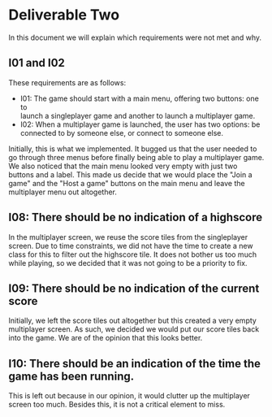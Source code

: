 # Deliverable Two

In this document we will explain which requirements were not met and why.

## I01 and I02
These requirements are as follows:
* I01: The game should start with a main menu, offering two buttons: one to     
       launch a singleplayer game and another to launch a multiplayer game.     
* I02: When a multiplayer game is launched, the user has two options: be        
       connected to by someone else, or connect to someone else.                

Initially, this is what we implemented. It bugged us that the user needed to go
through three menus before finally being able to play a multiplayer game.
We also noticed that the main menu looked very empty with just two
buttons and a label. This made us decide that we would place the "Join a game"
and the "Host a game" buttons on the main menu and leave the multiplayer menu
out altogether.

## I08: There should be no indication of a highscore
In the multiplayer screen, we reuse the score tiles from the singleplayer
screen. Due to time constraints, we did not have the time to create a new class
for this to filter out the highscore tile. It does not bother us too much while
playing, so we decided that it was not going to be a priority to fix.

## I09: There should be no indication of the current score
Initially, we left the score tiles out altogether but this created a very empty
multiplayer screen. As such, we decided we would put our score tiles back into
the game. We are of the opinion that this looks better.

## I10: There should be an indication of the time the game has been running.
This is left out because in our opinion, it would clutter up the multiplayer
screen too much. Besides this, it is not a critical element to miss.
